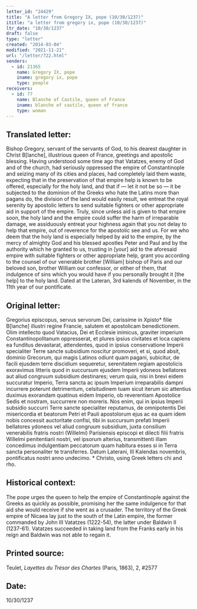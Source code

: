 ```yaml
---
letter_id: "24429"
title: "A letter from Gregory IX, pope (10/30/1237)"
ititle: "a letter from gregory ix, pope (10/30/1237)"
ltr_date: "10/30/1237"
draft: false
type: "letter"
created: "2014-03-04"
modified: "2021-11-21"
url: "/letter/722.html"
senders:
  - id: 21365
    name: Gregory IX, pope
    iname: gregory ix, pope
    type: people
receivers:
  - id: 77
    name: Blanche of Castile, queen of France
    iname: blanche of castile, queen of france
    type: woman
---
```

<h2> Translated letter:</h2>Bishop Gregory, servant of the servants of God, to his dearest daughter in Christ B[lanche], illustrious queen of France, greetings and apostolic blessing.
Having understood some time ago that Vatatzes, enemy of God and of the church, had seriously oppressed the empire of Constantinople and seizing many of its cities and places, had completely laid them waste, expecting that in the preservation of that empire help is known to be offered, especially for the holy land, and that if — let it not be so — it be subjected to the dominion of the Greeks who hate the Latins more than pagans do, the division of the land would easily result, we entreat the royal serenity by apostolic letters to send suitable fighters or other appropriate aid in support of the empire.
Truly, since unless aid is given to that empire soon, the holy land and the empire could suffer the harm of irreparable damage, we assiduously entreat your highness again that you not delay to help that empire, out of reverence for the apostolic see and us.  For we who deem that the holy land is especially helped by aid to the empire, by the mercy of almighty God and his blessed apostles Peter and Paul and by the authority which he granted to us, trusting in [your] aid to the aforesaid empire with suitable fighters or other appropriate help, grant you according to the counsel of our venerable brother [William] bishop of Paris and our beloved son, brother William our confessor, or either of them, that indulgence of sins which you would have if you personally brought it [the help] to the holy land.
Dated at the Lateran, 3rd kalends of November, in the 11th year of our pontificate.
<h2 class="mt-4"> Original letter:</h2>Gregorius episcopus, servus servorum Dei, carissime in Xpisto* filie B[lanche] illustri regine Francie, salutem et apostolicam benedictionem.
Olim intellecto quod Vatacius, Dei et Ecclesie inimicus, graviter imperium Constantinopolitanum oppresserat, et plures ipsius civitates et loca capiens ea funditus devastarat, attendentes, quod in ipsius conservatione Imperii specialiter Terre sancte subsidium noscitur promoveri, et si, quod absit, dominio Grecorum, qui magis Latinos odiunt quam pagani, subicitur, de facili ejusdem terre discidium sequeretur, serenitatem regiam apostolicis exoravimus litteris quod in succursum ejusdem Imperii ydoneos bellatores aut aliud congruum subsidium destinares; verum quia, nisi in brevi eidem succuratur Imperio, Terra sancta ac ipsum Imperium irreparabilis dampni incurrere poterunt detrimentum, celsitudinem tuam sicut iterum sic attentius duximus exorandam quatinus eidem Imperio, ob reverentiam Apostolice Sedis et nostram, succurrere non moreris.  Nos enim, qui in ipsius Imperii subsidio succurri Terre sancte specialiter reputamus, de omnipotentis Dei misericordia et beatorum Petri et Pauli apostolorum ejus ac ea quam idem nobis concessit auctoritate confisi, tibi in succursum prefati Imperii bellatores ydoneos vel aliud congruum subsidium, juxta consilium venerabilis fratris nostri (Willelmi) Parisiensis episcopi et dilecti filii fratris Willelmi penitentiarii nostri, vel ipsorum alterius, transmittenti illam concedimus indulgentiam peccatorum quam habitura esses si in Terra sancta personaliter te transferres.
Datum Laterani, III Kalendas novembris, pontificatus nostri anno undecimo. 
* Christo, using Greek letters chi and rho.
<h2 class="mt-4"> Historical context:</h2>The pope urges the queen to help the empire of Constantinople against the Greeks as quickly as possible, promising her the same indulgence for that aid she would receive if she went as a crusader.  The territory of the Greek empire of Nicaea lay just to the south of the Latin empire, the former commanded by John III Vatatzes (1222-54), the latter under Baldwin II (1237-61).  Vatatzes succeeded in taking land from the Franks early in his reign and Baldwin was not able to regain it.
<h2 class="mt-4"> Printed source:</h2><p>Teulet, <em>Layettes du Trésor des Chartes</em> (Paris, 1863), 2, #2577</p><h2 class="mt-4"> Date:</h2>10/30/1237
